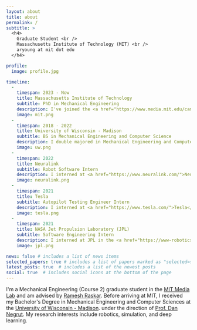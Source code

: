 ```yaml
---
layout: about
title: about
permalink: /
subtitle: >
  <h4>
    Graduate Student <br />
    Massachusetts Institute of Technology (MIT) <br />
    aryoung at mit dot edu
  </h4>

profile:
  image: profile.jpg

timeline:
  - 
    timespan: 2023 - Now
    title: Massachusetts Institute of Technology
    subtitle: PhD in Mechanical Engineering
    description: I've joined the <a href="https://www.media.mit.edu/camera-culture/overview/">Camera Culture</a> group in the <a href="https://www.media.mit.edu/">MIT Media Lab</a> advised by <a href="https://www.media.mit.edu/people/raskar/overview">Ramesh Raskar</a>. I got my Master's in February 2025.
    image: mit.png
  -
    timespan: 2018 - 2022
    title: University of Wisconsin - Madison
    subtitle: BS in Mechanical Engineering and Computer Science
    description: I double majored in Mechanical Engineering and Computer Science. I spent most of my time in the <a href="https://www.sbel.wisc.edu">Simulation-Based Engineering Laboratory</a>, led by <a href="https://sbel.wisc.edu/negrut-dan">Prof. Dan Negrut</a>, and as president of <a href="https://wa.wisc.edu">Wisconsin Autonomous</a>.
    image: uw.png
  - 
    timespan: 2022
    title: Neuralink
    subtitle: Robot Software Intern
    description: I interned at <a href="https://www.neuralink.com/">Neuralink</a>, working on their robot software team.
    image: neuralink.png
  - 
    timespan: 2021
    title: Tesla
    subtitle: Autopilot Testing Engineer Intern
    description: I interned at <a href="https://www.tesla.com/">Tesla</a>, working within the Autopilot Testing and Autopilot Simulation teams.
    image: tesla.png
  -
    timespan: 2021
    title: NASA Jet Propulsion Laboratory (JPL)
    subtitle: Software Engineering Intern
    description: I interned at JPL in the <a href="https://www-robotics.jpl.nasa.gov/how-we-do-it/facilities/the-darts-simulation-laboratory/">DARTS Lab</a>, where I built out a ray tracing-based rendering framework for simulating various sensors for future NASA missions.
    image: jpl.png

news: false # includes a list of news items
selected_papers: true # includes a list of papers marked as "selected={true}"
latest_posts: true  # includes a list of the newest posts
social: true  # includes social icons at the bottom of the page
---
```


I'm a Mechanical Engineering (Course 2) graduate student in the
[MIT Media Lab](https://www.media.mit.edu/) and am advised by [Ramesh Raskar](https://www.media.mit.edu/people/raskar/overview/). Before arriving at MIT, I received my Bachelor's Degree in Mechanical Engineering and Computer Sciences at the [University of Wisconsin - Madison](https://www.wisc.edu). under the direction of [Prof. Dan Negrut](https://sbel.wisc.edu/negrut-dan/). My research interests include robotics, simulation, and deep learning.

<!-- In my free time, I enjoy being outdoors, especially doing exerting activities such as hiking and running. I enjoy traveling, preferably to places with mountains. While traveling, I've been trying to get into photography, but I'm still a novice. I also cook when I can, and eat Ben & Jerry's when I can't. -->
